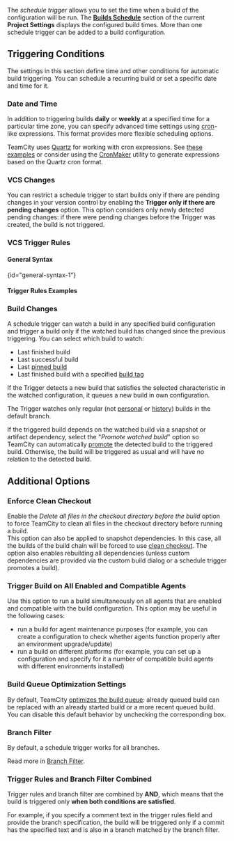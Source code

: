 [//]: # (title: Configuring Schedule Triggers)
[//]: # (auxiliary-id: Configuring Schedule Triggers)

The _schedule trigger_ allows you to set the time when a build of the configuration will be run. The __[Builds Schedule](builds-schedule.md)__ section of the current __Project Settings__ displays the configured build times. More than one schedule trigger can be added to a build configuration.

## Triggering Conditions

The settings in this section define time and other conditions for automatic build triggering. You can schedule a recurring build or set a specific date and time for it.

<anchor name="ConfiguringScheduleTriggers"/>

### Date and Time

In addition to triggering builds __daily__ or __weekly__ at a specified time for a particular time zone, you can specify advanced time settings using [cron](cron-expressions-in-teamcity.md)-like expressions. This format provides more flexible scheduling options.

TeamCity uses [Quartz](https://www.quartz-scheduler.org/) for working with cron expressions. See [these examples](cron-expressions-in-teamcity.md#Examples) or consider using the [CronMaker](http://www.cronmaker.com/) utility to generate expressions based on the Quartz cron format.

### VCS Changes

You can restrict a schedule trigger to start builds only if there are pending changes in your version control by enabling the __Trigger only if there are pending changes__ option. This option considers only newly detected pending changes: if there were pending changes before the Trigger was created, the build is not triggered.

<anchor name="ConfiguringScheduleTriggers-buildTriggerRules"/>

### VCS Trigger Rules

<include src="configuring-vcs-triggers.md" include-id="vcs-trigger-rules"/>

#### General Syntax
{id="general-syntax-1"}

<include src="configuring-vcs-triggers.md" include-id="general-syntax"/>

<anchor name="ConfiguringScheduleTriggers-WatchedBuild"/>

#### Trigger Rules Examples

<include src="configuring-vcs-triggers.md" include-id="trigger-rules-examples"/>

<anchor name="ConfiguringScheduleTriggers-BuildChanges"/>

### Build Changes

A schedule trigger can watch a build in any specified build configuration and trigger a build only if the watched build has changed since the previous triggering. You can select which build to watch:
* Last finished build
* Last successful build
* Last [pinned build](pinned-build.md)
* Last finished build with a specified [build tag](build-tag.md)

If the Trigger detects a new build that satisfies the selected characteristic in the watched configuration, it queues a new build in own configuration.
 
The Trigger watches only regular (not [personal](personal-build.md) or [history](history-build.md)) builds in the default branch.
 
If the triggered build depends on the watched build via a snapshot or artifact dependency, select the "_Promote watched build_" option so TeamCity can automatically [promote](triggering-a-custom-build.md#Promoting+Build) the detected build to the triggered build. Otherwise, the build will be triggered as usual and will have no relation to the detected build.

## Additional Options

### Enforce Clean Checkout 

Enable the _Delete all files in the checkout directory before the build_ option to force TeamCity to clean all files in the checkout directory before running a build.   
This option can also be applied to snapshot dependencies. In this case, all the builds of the build chain will be forced to use [clean checkout](clean-checkout.md). The option also enables rebuilding all dependencies (unless custom dependencies are provided via the custom build dialog or a schedule trigger promotes a build).

### Trigger Build on All Enabled and Compatible Agents

Use this option to run a build simultaneously on all agents that are enabled and compatible with the build configuration. This option may be useful in the following cases:

* run a build for agent maintenance purposes (for example, you can create a configuration to check whether agents function properly after an environment upgrade/update)
* run a build on different platforms (for example, you can set up a configuration and specify for it a number of compatible build agents with different environments installed)

<chunk include-id="queue-optimization">

### Build Queue Optimization Settings

By default, TeamCity [optimizes the build queue](build-queue.md#Build+Queue+Optimization+by+TeamCity): already queued build can be replaced with an already started build or a more recent queued build. You can disable this default behavior by unchecking the corresponding box.
</chunk>

### Branch Filter

By default, a schedule trigger works for all branches.

Read more in [Branch Filter](branch-filter.md).

### Trigger Rules and Branch Filter Combined

Trigger rules and branch filter are combined by __AND__, which means that the build is triggered only __when both conditions are satisfied__.

For example, if you specify a comment text in the trigger rules field and provide the branch specification, the build will be triggered only if a commit has the specified text and is also in a branch matched by the branch filter.